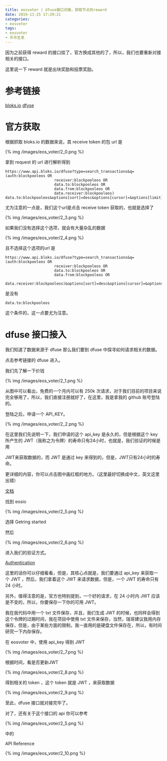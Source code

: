 ```yaml
---
title: eosvoter | dfuse接口对接，获取节点的reward
date: 2019-11-25 17:29:21
categories:
- eosvoter
tags:
- eosvoter
- 币币生息
---
```

因为之前获得 reward 的接口挂了，官方换成其他的了，所以，我们也要重新对接相关的接口。

这里说一下 reward 就是出块奖励和投票奖励。

<!-- more -->

# 参考链接
[bloks.io](https://bloks.io/)
[dfyse](https://app.dfuse.io/)

# 官方获取

根据抓取 bloks.io 的数据来说，其 receive token 的包 url 是

{% img /images/eos_voter/2_0.png %}

拿到 request 的 url 进行解析得到

	https://www.api.bloks.io/dfuse?type=search_transactions&q=(auth:blockpooleos OR
						  receiver:blockpooleos OR
						  data.to:blockpooleos OR
						  data.from:blockpooleos OR
						  data.receiver:blockpooleos) data.to:blockpooleos&options[sort]=desc&options[cursor]=&options[limit]=25&options[withReversible]=true

尤为注意的一点是，我们这个url是点击 receive token 获取的，也就是选择了

{% img /images/eos_voter/2_3.png %}

如果我们没有选择这个选项，就会有大量杂乱的数据

{% img /images/eos_voter/2_4.png %}

且不选择这个选项的url 是

	https://www.api.bloks.io/dfuse?type=search_transactions&q=(auth:blockpooleos OR
						  receiver:blockpooleos OR
						  data.to:blockpooleos OR
						  data.from:blockpooleos OR
						  data.receiver:blockpooleos)&options[sort]=desc&options[cursor]=&options[limit]=25&options[withReversible]=true


是没有

	data.to:blockpooleos

这个条件的，这一点要尤为注意。

# dfuse 接口接入

我们知道了数据来源于 dfuse 那么我们要到 dfuse 中探寻如何请求相关的数据。

点击参考链接的 dfuse 进入。

我们先了解一下价钱

{% img /images/eos_voter/2_1.png %}

从图中可以看出，免费的一个月内可以有 250k 次请求，对于我们目前的项目来说完全够用了，所以，我们直接注册就好了，在这里，我是拿我的 github 账号登陆的。

登陆之后，申请一个 API_KEY。

{% img /images/eos_voter/2_2.png %}

在这里我们先说明一下，我们申请的这个 api_key 是永久的，但是根据这个 key 所产生的 JWT（我称之为令牌）的寿命只有24小时，也就是，我们验证的时候是用

JWT来获取数据的，而 JWT 是通过 key 来得到的，但是，JWT只有24小时的寿命。

更详细的内容，你可以点击图中画红框的地方。（这里最好切换成中文，英文这里出错）

[文档](https://docs.dfuse.io/)

找到 eosio

{% img /images/eos_voter/2_5.png %}

选择 Getring started

然后

{% img /images/eos_voter/2_6.png %}

进入我们的验证方式。

[Authentication](https://docs.dfuse.io/guides/core-concepts/authentication/)

这里的话你可以仔细看看，但是，其核心点就是，我们要通过 api_key 来获取一个 JWT ，然后，我们拿着这个 JWT 来请求数据，但是，一个 JWT 的寿命只有 24 小时。

另外，值得注意的是，官方也特别提到，一个好的请求，在 24 小时内 JWT 应该是不变的，所以，你要保存一下你的可用 JWT。

我在我代码中用一个 txt 文件保存，并且，我们生成 JWT 的时候，也同样会得到这个令牌的过期时间，我在项目中使用 txt 文件来保存，当然，瑞哥建议我用内存保存，但是，由于某些方面的限制，我一直用的是硬盘文件保存在，所以，有时间研究一下内存保存。

在 eosvoter 中，使用 api_key 得到 JWT

{% img /images/eos_voter/2_7.png %}

根据时间，看是否更新JWT

{% img /images/eos_voter/2_8.png %}

得到相关的 token ，这个 token 就是 JWT ，来获取数据

{% img /images/eos_voter/2_9.png %}

至此，dfuse 接口就对接完毕了。

对了，还有关于这个接口的 api 你可以参考

{% img /images/eos_voter/2_5.png %}

中的

API Reference

{% img /images/eos_voter/2_10.png %}



